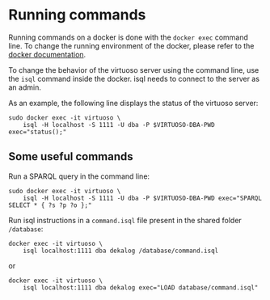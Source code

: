 # Running commands
Running commands on a docker is done with the `docker exec` command line. To change the running environment of the docker, please refer to the [docker documentation](https://docs.docker.com/engine/reference/commandline/exec/).

To change the behavior of the virtuoso server using the command line, use the `isql` command inside the docker.
isql needs to connect to the server as an admin.

As an example, the following line displays the status of the virtuoso server:
```
sudo docker exec -it virtuoso \
    isql -H localhost -S 1111 -U dba -P $VIRTUOSO-DBA-PWD exec="status();"
```

## Some useful commands

Run a SPARQL query in the command line:
```
sudo docker exec -it virtuoso \
    isql -H localhost -S 1111 -U dba -P $VIRTUOSO-DBA-PWD exec="SPARQL SELECT * { ?s ?p ?o };"
```

Run isql instructions in a `command.isql` file present in the shared folder `/database`:
```
docker exec -it virtuoso \
    isql localhost:1111 dba dekalog /database/command.isql
```
or
```
docker exec -it virtuoso \
    isql localhost:1111 dba dekalog exec="LOAD database/command.isql"
```
